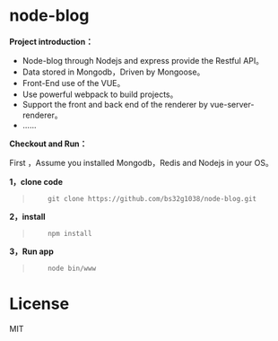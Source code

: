 # node-blog

**Project introduction：**

* Node-blog through Nodejs and express provide the Restful API。
* Data stored in Mongodb，Driven by Mongoose。
* Front-End use of the VUE。
* Use powerful webpack to build projects。
* Support the front and back end of the renderer by vue-server-renderer。
* ......

**Checkout and Run：**

First ，Assume you installed Mongodb，Redis and Nodejs in your OS。

**1，clone code**

>         git clone https://github.com/bs32g1038/node-blog.git

**2，install**

>         npm install

**3，Run app**

>         node bin/www
        
# License
MIT